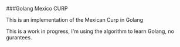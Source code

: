 ###Golang Mexico CURP

This is an implementation of the Mexican Curp in Golang

This is a work in progress, I'm using the algorithm to learn Golang, no gurantees.